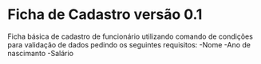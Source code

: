 # Ficha de Cadastro versão 0.1

Ficha básica de cadastro de funcionário utilizando comando de condições para validação de dados
pedindo os seguintes requisitos:
-Nome
-Ano de nascimanto
-Salário
